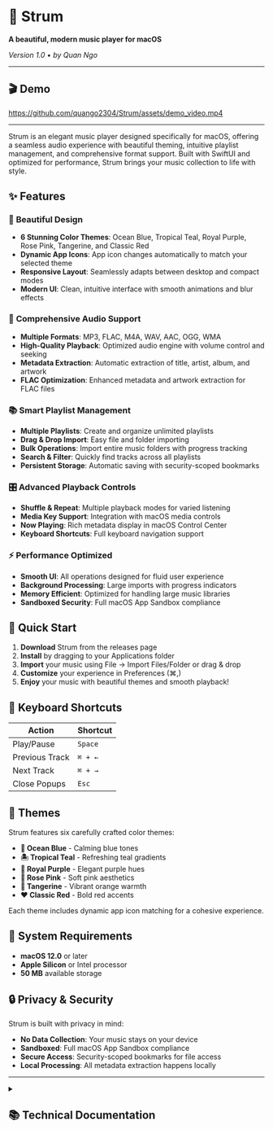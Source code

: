 # 🎵 Strum

**A beautiful, modern music player for macOS**

*Version 1.0* • *by Quan Ngo*

---

## 🎬 Demo

https://github.com/quango2304/Strum/assets/demo_video.mp4

---

Strum is an elegant music player designed specifically for macOS, offering a seamless audio experience with beautiful theming, intuitive playlist management, and comprehensive format support. Built with SwiftUI and optimized for performance, Strum brings your music collection to life with style.

## ✨ Features

### 🎨 **Beautiful Design**
- **6 Stunning Color Themes**: Ocean Blue, Tropical Teal, Royal Purple, Rose Pink, Tangerine, and Classic Red
- **Dynamic App Icons**: App icon changes automatically to match your selected theme
- **Responsive Layout**: Seamlessly adapts between desktop and compact modes
- **Modern UI**: Clean, intuitive interface with smooth animations and blur effects

### 🎵 **Comprehensive Audio Support**
- **Multiple Formats**: MP3, FLAC, M4A, WAV, AAC, OGG, WMA
- **High-Quality Playback**: Optimized audio engine with volume control and seeking
- **Metadata Extraction**: Automatic extraction of title, artist, album, and artwork
- **FLAC Optimization**: Enhanced metadata and artwork extraction for FLAC files

### 📚 **Smart Playlist Management**
- **Multiple Playlists**: Create and organize unlimited playlists
- **Drag & Drop Import**: Easy file and folder importing
- **Bulk Operations**: Import entire music folders with progress tracking
- **Search & Filter**: Quickly find tracks across all playlists
- **Persistent Storage**: Automatic saving with security-scoped bookmarks

### 🎛️ **Advanced Playback Controls**
- **Shuffle & Repeat**: Multiple playback modes for varied listening
- **Media Key Support**: Integration with macOS media controls
- **Now Playing**: Rich metadata display in macOS Control Center
- **Keyboard Shortcuts**: Full keyboard navigation support

### ⚡ **Performance Optimized**
- **Smooth UI**: All operations designed for fluid user experience
- **Background Processing**: Large imports with progress indicators
- **Memory Efficient**: Optimized for handling large music libraries
- **Sandboxed Security**: Full macOS App Sandbox compliance

## 🚀 Quick Start

1. **Download** Strum from the releases page
2. **Install** by dragging to your Applications folder
3. **Import** your music using File → Import Files/Folder or drag & drop
4. **Customize** your experience in Preferences (⌘,)
5. **Enjoy** your music with beautiful themes and smooth playback!

## 🎹 Keyboard Shortcuts

| Action | Shortcut |
|--------|----------|
| Play/Pause | `Space` |
| Previous Track | `⌘ + ←` |
| Next Track | `⌘ + →` |
| Close Popups | `Esc` |

## 🎨 Themes

Strum features six carefully crafted color themes:

- **🌊 Ocean Blue** - Calming blue tones
- **🏝️ Tropical Teal** - Refreshing teal gradients
- **👑 Royal Purple** - Elegant purple hues
- **🌸 Rose Pink** - Soft pink aesthetics
- **🍊 Tangerine** - Vibrant orange warmth
- **❤️ Classic Red** - Bold red accents

Each theme includes dynamic app icon matching for a cohesive experience.

## 📱 System Requirements

- **macOS 12.0** or later
- **Apple Silicon** or Intel processor
- **50 MB** available storage

## 🔒 Privacy & Security

Strum is built with privacy in mind:
- **No Data Collection**: Your music stays on your device
- **Sandboxed**: Full macOS App Sandbox compliance
- **Secure Access**: Security-scoped bookmarks for file access
- **Local Processing**: All metadata extraction happens locally

---

<details>
<summary><h2>📚 Technical Documentation</h2></summary>

## 🏗️ Architecture Overview

Strum is built using modern SwiftUI architecture with a clear separation of concerns:

### Core Components

#### **Models**
- **Track**: Represents individual audio files with comprehensive metadata
- **Playlist**: Manages collections of tracks with CRUD operations
- **PlayerState**: Enumerations for player states and playback modes

#### **Managers**
- **PlaylistManager**: Handles playlist operations, file imports, and persistence
- **MusicPlayerManager**: Controls audio playback, shuffle/repeat modes, and media integration
- **PreferencesManager**: Manages app settings, themes, and user preferences

#### **UI System**
- **DesignSystem**: Centralized styling with colors, typography, and spacing
- **ColorTheme**: Dynamic theming system with 6 predefined themes
- **Responsive Layout**: Adaptive UI that scales from compact to desktop modes

## 🛠️ Technical Features

### **Audio Processing**
- **AVAudioPlayer**: Core audio playback engine
- **FLACMetadataKit**: Custom FLAC metadata extraction
- **Security-Scoped Bookmarks**: Persistent file access in sandboxed environment
- **Background Processing**: Non-blocking file imports with progress tracking

### **Data Persistence**
- **UserDefaults**: Lightweight preference storage
- **JSON Encoding**: Playlist data serialization
- **Automatic Saving**: Real-time data persistence with app lifecycle management

### **Performance Optimizations**
- **Lazy Loading**: Efficient memory usage for large libraries
- **Background Queues**: Non-blocking UI operations
- **Caching**: Artwork and metadata caching for improved performance
- **Responsive Design**: Adaptive layouts for optimal user experience

## 📁 Project Structure

```
Strum/
├── App/                          # Application entry point
│   └── StrumApp.swift           # Main app configuration
├── Core/                        # Business logic and data
│   ├── Models/                  # Data models
│   │   ├── Track.swift         # Audio track with metadata
│   │   ├── Playlist.swift      # Playlist management
│   │   └── PlayerState.swift   # Player state enums
│   └── Managers/               # Business logic managers
│       ├── PlaylistManager.swift      # Playlist operations
│       ├── MusicPlayerManager.swift   # Audio playback
│       └── PreferencesManager.swift   # Settings management
├── UI/                          # User interface components
│   ├── Views/                   # Main view components
│   │   ├── ContentView.swift   # Root view controller
│   │   ├── TrackListView.swift # Track listing and management
│   │   └── PlayerControlsView.swift # Playback controls
│   ├── Components/             # Reusable UI components
│   │   ├── PlaylistSidebar.swift     # Playlist navigation
│   │   ├── TrackRowView.swift        # Individual track display
│   │   └── SearchBar.swift           # Search functionality
│   ├── Popups/                 # Modal dialogs and overlays
│   │   ├── PreferencesView.swift     # Settings interface
│   │   ├── AboutView.swift           # About dialog
│   │   └── ToastView.swift           # Notification system
│   └── DesignSystem/           # Styling and theming
│       ├── DesignSystem.swift        # Core design tokens
│       ├── ColorTheme.swift          # Theme definitions
│       └── ButtonStyles.swift        # Custom button styles
└── Resources/                   # Static assets and configuration
    ├── Assets.xcassets         # Images and icons
    └── Supporting Files/       # Configuration files
```

## 🔧 Development Setup

### **Prerequisites**
- Xcode 15.0 or later
- macOS 13.0 or later (for development)
- Swift 5.9+

### **Dependencies**
- **FLACMetadataKit**: Custom Swift package for FLAC metadata extraction
- **AVFoundation**: System framework for audio playback
- **SwiftUI**: Modern declarative UI framework

### **Build Configuration**
- **Target**: macOS 12.0+
- **Architecture**: Universal (Apple Silicon + Intel)
- **Sandboxing**: Enabled with file access entitlements
- **Hardened Runtime**: Enabled for security

## 🧪 Testing Strategy

### **Unit Testing**
- Model validation and data integrity
- Manager functionality and state management
- Audio processing and metadata extraction

### **Integration Testing**
- File import workflows
- Playlist operations
- Theme switching and persistence

## 🚀 Deployment

### **Distribution**
- **Direct Download**: DMG package for easy installation
- **Code Signing**: Developer ID signed for Gatekeeper compatibility
- **Notarization**: Apple notarized for enhanced security

### **Release Process**
1. Version bump in project settings
2. Archive build with release configuration
3. Export with Developer ID signing
4. Create DMG package using `create_dmg.sh`
5. Notarize with Apple
6. Distribute via GitHub releases

## 🔮 Future Enhancements

### **Planned Features**
- **Smart Playlists**: Auto-generated playlists based on metadata
- **Equalizer**: Built-in audio equalizer with presets
- **Last.fm Integration**: Scrobbling and music discovery
- **Cloud Sync**: iCloud playlist synchronization
- **Lyrics Support**: Embedded and online lyrics display

### **Technical Improvements**
- **Core Data Migration**: Enhanced data persistence
- **Metal Visualizations**: GPU-accelerated audio visualizations
- **Plugin Architecture**: Third-party extension support
- **Advanced Search**: Full-text search with filters

</details>
